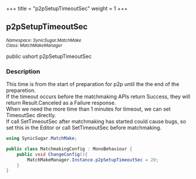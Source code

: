 +++
title = "p2pSetupTimeoutSec"
weight = 1
+++
## p2pSetupTimeoutSec
<small>*Namespace: SynicSugar.MatchMake* <br>
*Class: MatchMakeManager* </small>

public ushort p2pSetupTimeoutSec


### Description
This time is from the start of preparation for p2p until the the end of the preparetion.<br>
If the timeout occurs before the matchmaking APIs return Success, they will return Result.Canceled as a Failure response.<br>
When we need the more time than 1 minutes for timeout, we can set TimeoutSec directly.<br>
If call SetTimeoutSec after matchmaking has started could cause bugs, so set this in the Editor or call SetTimeoutSec before matchmaking.


```cs
using SynicSugar.MatchMake;

public class MatchmakingConfig : MonoBehaviour {
    public void ChangeConfig(){
        MatchMakeManager.Instance.p2pSetupTimeoutSec = 20;
    }
}
```